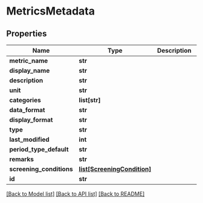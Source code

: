 # MetricsMetadata

## Properties
Name | Type | Description | Notes
------------ | ------------- | ------------- | -------------
**metric_name** | **str** |  | [optional] 
**display_name** | **str** |  | [optional] 
**description** | **str** |  | [optional] 
**unit** | **str** |  | [optional] 
**categories** | **list[str]** |  | [optional] 
**data_format** | **str** |  | [optional] 
**display_format** | **str** |  | [optional] 
**type** | **str** |  | [optional] 
**last_modified** | **int** |  | [optional] 
**period_type_default** | **str** |  | [optional] 
**remarks** | **str** |  | [optional] 
**screening_conditions** | [**list[ScreeningCondition]**](ScreeningCondition.md) |  | [optional] 
**id** | **str** |  | [optional] 

[[Back to Model list]](../README.md#documentation-for-models) [[Back to API list]](../README.md#documentation-for-api-endpoints) [[Back to README]](../README.md)

